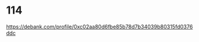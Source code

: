 # 114
https://debank.com/profile/0xc02aa80d6fbe85b78d7b34039b80315fd0376ddc

<!-- Auto-update: 2025-10-03T14:38:03.816552 -->

<!-- Auto-update: 2025-10-05T20:40:20.962626 -->

<!-- Auto-update: 2025-10-06T18:33:15.577437 -->
